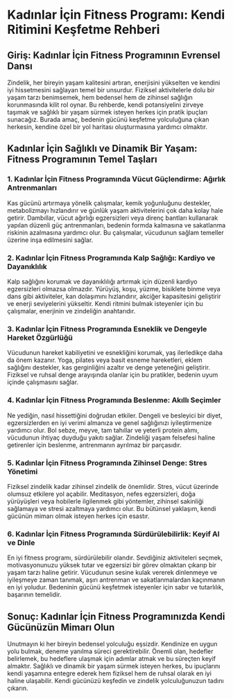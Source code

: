 # Kadınlar İçin Fitness Programı: Kendi Ritimini Keşfetme Rehberi

## Giriş: Kadınlar İçin Fitness Programının Evrensel Dansı

Zindelik, her bireyin yaşam kalitesini artıran, enerjisini yükselten ve kendini iyi hissetmesini sağlayan temel bir unsurdur. Fiziksel aktivitelerle dolu bir yaşam tarzı benimsemek, hem bedensel hem de zihinsel sağlığın korunmasında kilit rol oynar. Bu rehberde, kendi potansiyelini zirveye taşımak ve sağlıklı bir yaşam sürmek isteyen herkes için pratik ipuçları sunacağız. Burada amaç, bedenin gücünü keşfetme yolculuğuna çıkan herkesin, kendine özel bir yol haritası oluşturmasına yardımcı olmaktır.

## Kadınlar İçin Sağlıklı ve Dinamik Bir Yaşam: Fitness Programının Temel Taşları

### 1. Kadınlar İçin Fitness Programında Vücut Güçlendirme: Ağırlık Antrenmanları

Kas gücünü artırmaya yönelik çalışmalar, kemik yoğunluğunu destekler, metabolizmayı hızlandırır ve günlük yaşam aktivitelerini çok daha kolay hale getirir. Dambıllar, vücut ağırlığı egzersizleri veya direnç bantları kullanarak yapılan düzenli güç antrenmanları, bedenin formda kalmasına ve sakatlanma riskinin azalmasına yardımcı olur. Bu çalışmalar, vücudunun sağlam temeller üzerine inşa edilmesini sağlar.

### 2. Kadınlar İçin Fitness Programında Kalp Sağlığı: Kardiyo ve Dayanıklılık

Kalp sağlığını korumak ve dayanıklılığı artırmak için düzenli kardiyo egzersizleri olmazsa olmazdır. Yürüyüş, koşu, yüzme, bisiklete binme veya dans gibi aktiviteler, kan dolaşımını hızlandırır, akciğer kapasitesini geliştirir ve enerji seviyelerini yükseltir. Kendi ritmini bulmak isteyenler için bu çalışmalar, enerjinin ve zindeliğin anahtarıdır.

### 3. Kadınlar İçin Fitness Programında Esneklik ve Dengeyle Hareket Özgürlüğü

Vücudunun hareket kabiliyetini ve esnekliğini korumak, yaş ilerledikçe daha da önem kazanır. Yoga, pilates veya basit esneme hareketleri, eklem sağlığını destekler, kas gerginliğini azaltır ve denge yeteneğini geliştirir. Fiziksel ve ruhsal denge arayışında olanlar için bu pratikler, bedenin uyum içinde çalışmasını sağlar.

### 4. Kadınlar İçin Fitness Programında Beslenme: Akıllı Seçimler

Ne yediğin, nasıl hissettiğini doğrudan etkiler. Dengeli ve besleyici bir diyet, egzersizlerden en iyi verimi almanıza ve genel sağlığınızı iyileştirmenize yardımcı olur. Bol sebze, meyve, tam tahıllar ve yeterli protein alımı, vücudunun ihtiyaç duyduğu yakıtı sağlar. Zindeliği yaşam felsefesi haline getirenler için beslenme, antrenmanın ayrılmaz bir parçasıdır.

### 5. Kadınlar İçin Fitness Programında Zihinsel Denge: Stres Yönetimi

Fiziksel zindelik kadar zihinsel zindelik de önemlidir. Stres, vücut üzerinde olumsuz etkilere yol açabilir. Meditasyon, nefes egzersizleri, doğa yürüyüşleri veya hobilerle ilgilenmek gibi yöntemler, zihinsel sakinliği sağlamaya ve stresi azaltmaya yardımcı olur. Bu bütünsel yaklaşım, kendi gücünün mimarı olmak isteyen herkes için esastır.

### 6. Kadınlar İçin Fitness Programında Sürdürülebilirlik: Keyif Al ve Dinle

En iyi fitness programı, sürdürülebilir olandır. Sevdiğiniz aktiviteleri seçmek, motivasyonunuzu yüksek tutar ve egzersizi bir görev olmaktan çıkarıp bir yaşam tarzı haline getirir. Vücudunun sesine kulak vererek dinlenmeye ve iyileşmeye zaman tanımak, aşırı antrenman ve sakatlanmalardan kaçınmanın en iyi yoludur. Bedeninin gücünü keşfetmek isteyenler için sabır ve tutarlılık, başarının temelidir.

## Sonuç: Kadınlar İçin Fitness Programınızda Kendi Gücünüzün Mimarı Olun

Unutmayın ki her bireyin bedensel yolculuğu eşsizdir. Kendinize en uygun yolu bulmak, deneme yanılma süreci gerektirebilir. Önemli olan, hedefler belirlemek, bu hedeflere ulaşmak için adımlar atmak ve bu süreçten keyif almaktır. Sağlıklı ve dinamik bir yaşam sürmek isteyen herkes, bu ipuçlarını kendi yaşamına entegre ederek hem fiziksel hem de ruhsal olarak en iyi haline ulaşabilir. Kendi gücünüzü keşfedin ve zindelik yolculuğunuzun tadını çıkarın.